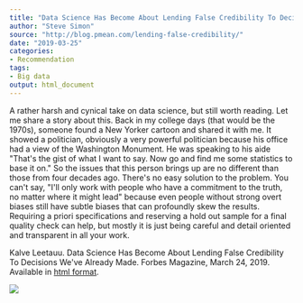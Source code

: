 ```yaml
---
title: "Data Science Has Become About Lending False Credibility To Decisions We've Already Made"
author: "Steve Simon"
source: "http://blog.pmean.com/lending-false-credibility/"
date: "2019-03-25"
categories:
- Recommendation
tags:
- Big data
output: html_document
---
```


A rather harsh and cynical take on data science, but still worth
reading. Let me share a story about this. Back in my college days (that
would be the 1970s), someone found a New Yorker cartoon and shared it
with me. It showed a politician, obviously a very powerful politician
because his office had a view of the Washington Monument. He was
speaking to his aide "That's the gist of what I want to say. Now go and
find me some statistics to base it on." So the issues that this person
brings up are no different than those from four decades ago. There's no
easy solution to the problem. You can't say, "I'll only work with people
who have a commitment to the truth, no matter where it might lead"
because even people without strong overt biases still have subtle biases
that can profoundly skew the results. Requiring a priori specifications
and reserving a hold out sample for a final quality check can help, but
mostly it is just being careful and detail oriented and transparent in
all your work.

<!---More--->

Kalve Leetauu. Data Science Has Become About Lending False Credibility
To Decisions We've Already Made. Forbes Magazine, March 24, 2019.
Available in [html
format](https://www.forbes.com/sites/kalevleetaru/2019/03/24/data-science-has-become-about-lending-false-credibility-to-decisions-weve-already-made/).

![](http://www.pmean.com/new-images/19/lending-false-credibility01.png)




